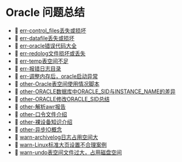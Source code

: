 # Oracle 问题总结

* 📄 [err-control_files丢失或损坏](Oracle%20问题总结/err-control_files丢失或损坏.md)
* 📄 [err-datafile丢失或损坏](Oracle%20问题总结/err-datafile丢失或损坏.md)
* 📄 [err-oracle错误代码大全](Oracle%20问题总结/err-oracle错误代码大全.md)
* 📄 [err-redolog文件损坏或丢失](Oracle%20问题总结/err-redolog文件损坏或丢失.md)
* 📄 [err-temp表空间不足](Oracle%20问题总结/err-temp表空间不足.md)
* 📄 [err-报错日志目录](Oracle%20问题总结/err-报错日志目录.md)
* 📄 [err-调整内存后，oracle启动异常](Oracle%20问题总结/err-调整内存后，oracle启动异常.md)
* 📄 [other-Oracle表空间使用情况脚本](Oracle%20问题总结/other-Oracle表空间使用情况脚本.md)
* 📄 [other-ORACLE数据库中ORACLE_SID与INSTANCE_NAME的差异](Oracle%20问题总结/other-ORACLE数据库中ORACLE_SID与INSTANCE_NAME的差异.md)
* 📄 [other-ORACLE修改ORACLE_SID总结](Oracle%20问题总结/other-ORACLE修改ORACLE_SID总结.md)
* 📄 [other-解析awr报告](Oracle%20问题总结/other-解析awr报告.md)
* 📄 [other-口令文件介绍](Oracle%20问题总结/other-口令文件介绍.md)
* 📄 [other-裸设备知识介绍](Oracle%20问题总结/other-裸设备知识介绍.md)
* 📄 [other-异步IO概念](Oracle%20问题总结/other-异步IO概念.md)
* 📄 [warn-archivelog日志占用空间大](Oracle%20问题总结/warn-archivelog日志占用空间大.md)
* 📄 [warn-Linux标准大页设置不合理案例](Oracle%20问题总结/warn-Linux标准大页设置不合理案例.md)
* 📄 [warn-undo表空间文件过大，占用磁盘空间](Oracle%20问题总结/warn-undo表空间文件过大，占用磁盘空间.md)

‍

‍
